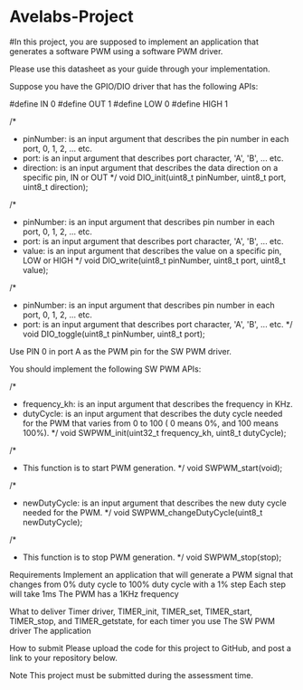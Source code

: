 # Avelabs-Project
#In this project, you are supposed to implement an application that generates a software PWM using a software PWM driver.



Please use this datasheet as your guide through your implementation.



Suppose you have the GPIO/DIO driver that has the following APIs:

#define IN 0
#define OUT 1
#define LOW 0
#define HIGH 1

/*
 * pinNumber: is an input argument that describes the pin number in each port, 0, 1, 2, ... etc.
 * port: is an input argument that describes port character, 'A', 'B', ... etc.
 * direction: is an input argument that describes the data direction on a specific pin, IN or OUT
 */
 void DIO_init(uint8_t pinNumber, uint8_t port, uint8_t direction);
 
 /*
 * pinNumber: is an input argument that describes pin number in each port, 0, 1, 2, ... etc.
 * port: is an input argument that describes port character, 'A', 'B', ... etc.
 * value: is an input argument that describes the value on a specific pin, LOW or HIGH
 */
 void DIO_write(uint8_t pinNumber, uint8_t port, uint8_t value);
 
 /*
 * pinNumber: is an input argument that describes pin number in each port, 0, 1, 2, ... etc.
 * port: is an input argument that describes port character, 'A', 'B', ... etc.
 */
 void DIO_toggle(uint8_t pinNumber, uint8_t port);
 

Use PIN 0 in port A as the PWM pin for the SW PWM driver.

You should implement the following SW PWM APIs:

/*
 * frequency_kh: is an input argument that describes the frequency in KHz.
 * dutyCycle: is an input argument that describes the duty cycle needed for the PWM that varies from 0 to 100 ( 0 means 0%, and 100 means 100%).
 */
 void SWPWM_init(uint32_t frequency_kh, uint8_t dutyCycle);

/*
 * This function is to start PWM generation.
 */
 void SWPWM_start(void);
 
/*
 * newDutyCycle: is an input argument that describes the new duty cycle needed for the PWM.
 */
 void SWPWM_changeDutyCycle(uint8_t newDutyCycle);
 
 /*
 * This function is to stop PWM generation.
 */
 void SWPWM_stop(stop);

Requirements
Implement an application that will generate a PWM signal that changes from 0% duty cycle to 100% duty cycle with a 1% step
Each step will take 1ms
The PWM has a 1KHz frequency


What to deliver
Timer driver, TIMER_init, TIMER_set, TIMER_start, TIMER_stop, and TIMER_getstate, for each timer you use
The SW PWM driver
The application
 

How to submit
Please upload the code for this project to GitHub, and post a link to your repository below.



Note
This project must be submitted during the assessment time.
